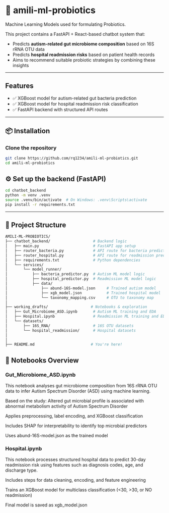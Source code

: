 # 🧠 amili-ml-probiotics

Machine Learning Models used for formulating Probiotics.

This project contains a FastAPI + React-based chatbot system that:
- Predicts **autism-related gut microbiome composition** based on 16S rRNA OTU data
- Predicts **hospital readmission risks** based on patient health records
- Aims to recommend suitable probiotic strategies by combining these insights

---

## Features

- ✅ XGBoost model for autism-related gut bacteria prediction
- ✅ XGBoost model for hospital readmission risk classification
- ✅ FastAPI backend with structured API routes

---

## 📦 Installation

### Clone the repository
```bash
git clone https://github.com/rq1234/amili-ml-probiotics.git
cd amili-ml-probiotics

```

## ⚙️ Set up the backend (FastAPI)
```bash
cd chatbot_backend
python -m venv .venv
source .venv/bin/activate  # On Windows: .venv\Scripts\activate
pip install -r requirements.txt
```

---

## 📁 Project Structure
```bash
AMILI-ML-PROBIOTICS/
├── chatbot_backend/                   # Backend logic
│   ├── main.py                        # FastAPI app setup
│   ├── router_bacteria.py             # API route for bacteria prediction
│   ├── router_hospital.py             # API route for readmission prediction
│   ├── requirements.txt               # Python dependencies
│   └── services/
│       └── model_runner/
│           ├── bacteria_predictor.py  # Autism ML model logic
│           ├── hospital_predictor.py  # Readmission ML model logic
│           ├── data/
│               ├── abund-16S-model.json     # Trained autism model
│               ├── xgb_model.json           # Trained hospital model
│               └── taxonomy_mapping.csv     # OTU to taxonomy map
│
├── working_drafts/                   # Notebooks & exploration
│   ├── Gut_Microbiome_ASD.ipynb       # Autism ML training and EDA
│   ├── Hospital.ipynb                 # Readmission ML training and EDA
│   └── datasets/
│       ├── 16S_RNA/                   # 16S OTU datasets
│       └── hospital_readmission/      # Hospital datasets
│
│
├── README.md                         # You're here!
```

## 📓 Notebooks Overview
### Gut_Microbiome_ASD.ipynb
This notebook analyses gut microbiome composition from 16S rRNA OTU data to infer Autism Spectrum Disorder (ASD) using machine learning.

Based on the study: Altered gut microbial profile is associated with abnormal metabolism activity of Autism Spectrum Disorder

Applies preprocessing, label encoding, and XGBoost classification

Includes SHAP for interpretability to identify top microbial predictors

Uses abund-16S-model.json as the trained model


### Hospital.ipynb
This notebook processes structured hospital data to predict 30-day readmission risk using features such as diagnosis codes, age, and discharge type.

Includes steps for data cleaning, encoding, and feature engineering

Trains an XGBoost model for multiclass classification (<30, >30, or NO readmission)

Final model is saved as xgb_model.json
```
